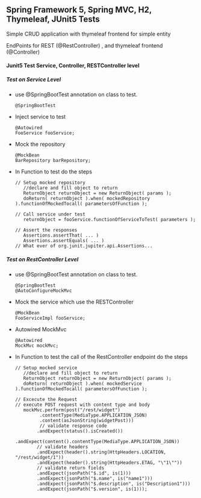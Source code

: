 ## Spring Framework 5, Spring MVC, H2, Thymeleaf, JUnit5 Tests
Simple CRUD application with thymeleaf frontend for simple
entity

EndPoints for REST (@RestController) , and thymeleaf frontend (@Controller)

#### Junit5 Test Service, Controller, RESTController level

##### Test on Service Level

- use @SpringBootTest annotation on class to test.

      @SpringBootTest
- Inject service to test

      @Autowired
      FooService fooService;
  
- Mock the repository

      @MockBean
      BarRepository barRepository;
      
- In Function to test do the steps
  
      // Setup mocked repository      
         //declare and fill object to return
         ReturnObject returnObject = new ReturnObject( params );
         doReturn( returnObject ).when( mockedRepository ).functionOfMockedTocall( parametersOfFunction );
         
      // Call service under test
         returnObject = fooService.functionOfServiceToTest( parameters );

      // Assert the responses
         Assertions.assertThat( ... )
         Assertions.assertEquals( ... )
      // What ever of org.junit.jupiter.api.Assertions...
      
##### Test on RestController Level      

- use @SpringBootTest annotation on class to test.

      @SpringBootTest
      @AutoConfigureMockMvc
      
- Mock the service which use the RESTController

      @MockBean
      FooServiceImpl fooService;
  
- Autowired MockMvc 

      @Autowired
      MockMvc mockMvc;
      
- In Function to test the call of the RestController endpoint do the steps
  
      // Setup mocked service
         //declare and fill object to return
         ReturnObject returnObject = new ReturnObject( params );
         doReturn( returnObject ).when( mockedService ).functionOfMockedTocall( parametersOfFunction );
         
      // Excecute the Request 
      // execute POST request with content type and body
         mockMvc.perform(post("/rest/widget")
               .contentType(MediaType.APPLICATION_JSON)
               .content(asJsonString(widgetPost)))
               // validate response code
              .andExpect(status().isCreated())
              .andExpect(content().contentType(MediaType.APPLICATION_JSON))
              // validate headers
              .andExpect(header().string(HttpHeaders.LOCATION, "/rest/widget/1"))
              .andExpect(header().string(HttpHeaders.ETAG, "\"1\""))
              // validate return fields
              .andExpect(jsonPath("$.id", is(1)))
              .andExpect(jsonPath("$.name", is("name1")))
              .andExpect(jsonPath("$.description", is("Description1")))
              .andExpect(jsonPath("$.version", is(1)));
